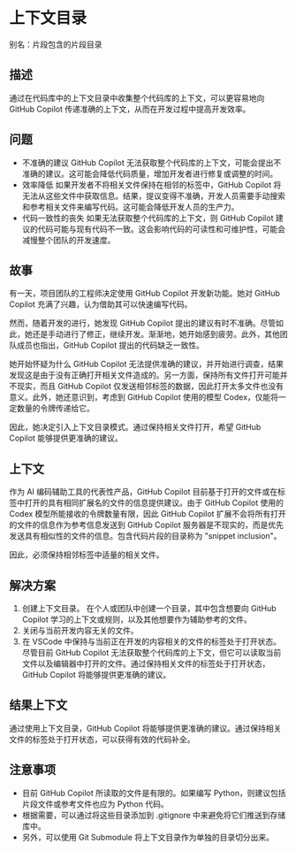 # 上下文目录

别名：片段包含的片段目录

## 描述

通过在代码库中的上下文目录中收集整个代码库的上下文，可以更容易地向 GitHub Copilot 传递准确的上下文，从而在开发过程中提高开发效率。

## 问题

* 不准确的建议
  GitHub Copilot 无法获取整个代码库的上下文，可能会提出不准确的建议。这可能会降低代码质量，增加开发者进行修复或调整的时间。
* 效率降低
  如果开发者不将相关文件保持在相邻的标签中，GitHub Copilot 将无法从这些文件中获取信息。结果，提议变得不准确，开发人员需要手动搜索和参考相关文件来编写代码。这可能会降低开发人员的生产力。
* 代码一致性的丧失
  如果无法获取整个代码库的上下文，则 GitHub Copilot 建议的代码可能与现有代码不一致。这会影响代码的可读性和可维护性，可能会减慢整个团队的开发速度。

## 故事

有一天，项目团队的工程师决定使用 GitHub Copilot 开发新功能。她对 GitHub Copilot 充满了兴趣，认为借助其可以快速编写代码。

然而，随着开发的进行，她发现 GitHub Copilot 提出的建议有时不准确。尽管如此，她还是手动进行了修正，继续开发。渐渐地，她开始感到疲劳。此外，其他团队成员也指出，GitHub Copilot 提出的代码缺乏一致性。

她开始怀疑为什么 GitHub Copilot 无法提供准确的建议，并开始进行调查，结果发现这是由于没有正确打开相关文件造成的。另一方面，保持所有文件打开可能并不现实，而且 GitHub Copilot 仅发送相邻标签的数据，因此打开太多文件也没有意义。此外，她还意识到，考虑到 GitHub Copilot 使用的模型 Codex，仅能将一定数量的令牌传递给它。

因此，她决定引入上下文目录模式。通过保持相关文件打开，希望 GitHub Copilot 能够提供更准确的建议。

## 上下文

作为 AI 编码辅助工具的代表性产品，GitHub Copilot 目前基于打开的文件或在标签中打开的具有相同扩展名的文件的信息提供建议。由于 GitHub Copilot 使用的 Codex 模型所能接收的令牌数量有限，因此 GitHub Copilot 扩展不会将所有打开的文件的信息作为参考信息发送到 GitHub Copilot 服务器是不现实的，而是优先发送具有相似性的文件的信息。包含代码片段的目录称为 "snippet inclusion"。

因此，必须保持相邻标签中适量的相关文件。

## 解决方案

1. 创建上下文目录。
在个人或团队中创建一个目录，其中包含想要向 GitHub Copilot 学习的上下文或规则，以及其他想要作为辅助参考的文件。
2. 关闭与当前开发内容无关的文件。
3. 在 VSCode 中保持与当前正在开发的内容相关的文件的标签处于打开状态。
尽管目前 GitHub Copilot 无法获取整个代码库的上下文，但它可以读取当前文件以及编辑器中打开的文件。通过保持相关文件的标签处于打开状态，GitHub Copilot 将能够提供更准确的建议。

## 结果上下文

通过使用上下文目录，GitHub Copilot 将能够提供更准确的建议。通过保持相关文件的标签处于打开状态，可以获得有效的代码补全。

## 注意事项

* 目前 GitHub Copilot 所读取的文件是有限的。如果编写 Python，则建议包括片段文件或参考文件也应为 Python 代码。
* 根据需要，可以通过将这些目录添加到 .gitignore 中来避免将它们推送到存储库中。
* 另外，可以使用 Git Submodule 将上下文目录作为单独的目录切分出来。

